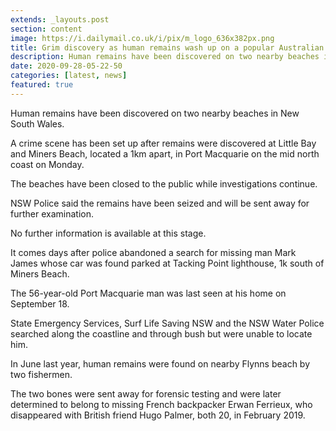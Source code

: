 ```yaml
---
extends: _layouts.post
section: content
image: https://i.dailymail.co.uk/i/pix/m_logo_636x382px.png 
title: Grim discovery as human remains wash up on a popular Australian beach  
description: Human remains have been discovered on two nearby beaches in New South Wales. 
date: 2020-09-28-05-22-50 
categories: [latest, news] 
featured: true 
--- 
```

Human remains have been discovered on two nearby beaches in New South Wales.

A crime scene has been set up after remains were discovered at Little Bay and Miners Beach, located a 1km apart, in Port Macquarie on the mid north coast on Monday. 

The beaches have been closed to the public while investigations continue. 

NSW Police said the remains have been seized and will be sent away for further examination. 

No further information is available at this stage.

It comes days after police abandoned a search for missing man Mark James whose car was found parked at Tacking Point lighthouse, 1k south of Miners Beach. 

The 56-year-old Port Macquarie man was last seen at his home on September 18. 

State Emergency Services, Surf Life Saving NSW and the NSW Water Police searched along the coastline and through bush but were unable to locate him.  

In June last year, human remains were found on nearby Flynns beach by two fishermen.   

The two bones were sent away for forensic testing and were later determined to belong to missing French backpacker Erwan Ferrieux, who disappeared with British friend Hugo Palmer, both 20, in February 2019. 

